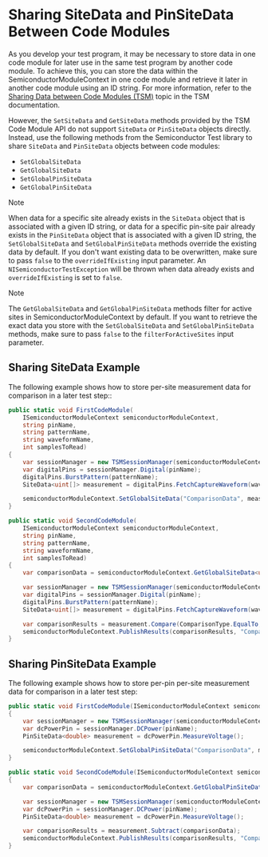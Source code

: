 # Sharing SiteData and PinSiteData Between Code Modules

As you develop your test program, it may be necessary to store data in one code module for later use in the same test program by another code module. To achieve this, you can store the data within the SemiconductorModuleContext in one code module and retrieve it later in another code module using an ID string. For more information, refer to the [Sharing Data between Code Modules (TSM)](https://www.ni.com/docs/bundle/teststand-semiconductor-module/page/sharing-data-between-code-modules.html)  topic in the TSM documentation.

However, the `SetSiteData` and `GetSiteData` methods provided by the TSM Code Module API do not support `SiteData` or `PinSiteData` objects directly. Instead, use the following methods from the Semiconductor Test library to share `SiteData` and `PinSiteData` objects between code modules:
- `SetGlobalSiteData`
- `GetGlobalSiteData`
- `SetGlobalPinSiteData`
- `GetGlobalPinSiteData`

> [!NOTE]
>When data for a specific site already exists in the `SiteData` object that is associated with a given ID string, or data for a specific pin-site pair already exists in the `PinSiteData` object that is associated with a given ID string, the `SetGlobalSiteData` and `SetGlobalPinSiteData` methods override the existing data by default. If you don't want existing data to be overwritten, make sure to pass `false` to the `overrideIfExisting` input parameter. An `NISemiconductorTestException` will be thrown when data already exists and `overrideIfExisting` is set to `false`.

> [!NOTE]
> The `GetGlobalSiteData` and `GetGlobalPinSiteData` methods filter for active sites in SemiconductorModuleContext by default. If you want to retrieve the exact data you store with the `SetGlobalSiteData` and `SetGlobalPinSiteData` methods, make sure to pass `false` to the `filterForActiveSites` input parameter.

## Sharing SiteData Example

The following example shows how to store per-site measurement data for comparison in a later test step::

```C#
public static void FirstCodeModule(
    ISemiconductorModuleContext semiconductorModuleContext,
    string pinName,
    string patternName,
    string waveformName,
    int samplesToRead)
{
    var sessionManager = new TSMSessionManager(semiconductorModuleContext);
    var digitalPins = sessionManager.Digital(pinName);
    digitalPins.BurstPattern(patternName);
    SiteData<uint[]> measurement = digitalPins.FetchCaptureWaveform(waveformName, samplesToRead);

    semiconductorModuleContext.SetGlobalSiteData("ComparisonData", measurement);
}

public static void SecondCodeModule(
    ISemiconductorModuleContext semiconductorModuleContext,
    string pinName,
    string patternName,
    string waveformName,
    int samplesToRead)
{
    var comparisonData = semiconductorModuleContext.GetGlobalSiteData<uint[]>("ComparisonData");

    var sessionManager = new TSMSessionManager(semiconductorModuleContext);
    var digitalPins = sessionManager.Digital(pinName);
    digitalPins.BurstPattern(patternName);
    SiteData<uint[]> measurement = digitalPins.FetchCaptureWaveform(waveformName, 1);

    var comparisonResults = measurement.Compare(ComparisonType.EqualTo, comparisonData);
    semiconductorModuleContext.PublishResults(comparisonResults, "ComparisonResults");
}
```

## Sharing PinSiteData Example

The following example shows how to store per-pin per-site measurement data for comparison in a later test step:

``` C#
public static void FirstCodeModule(ISemiconductorModuleContext semiconductorModuleContext, string pinName)
{
    var sessionManager = new TSMSessionManager(semiconductorModuleContext);
    var dcPowerPin = sessionManager.DCPower(pinName);
    PinSiteData<double> measurement = dcPowerPin.MeasureVoltage();

    semiconductorModuleContext.SetGlobalPinSiteData("ComparisonData", measurement);
}

public static void SecondCodeModule(ISemiconductorModuleContext semiconductorModuleContext, string pinName)
{
    var comparisonData = semiconductorModuleContext.GetGlobalPinSiteData<double>("ComparisonData");

    var sessionManager = new TSMSessionManager(semiconductorModuleContext);
    var dcPowerPin = sessionManager.DCPower(pinName);
    PinSiteData<double> measurement = dcPowerPin.MeasureVoltage();

    var comparisonResults = measurement.Subtract(comparisonData);
    semiconductorModuleContext.PublishResults(comparisonResults, "ComparisonResults");
}
```